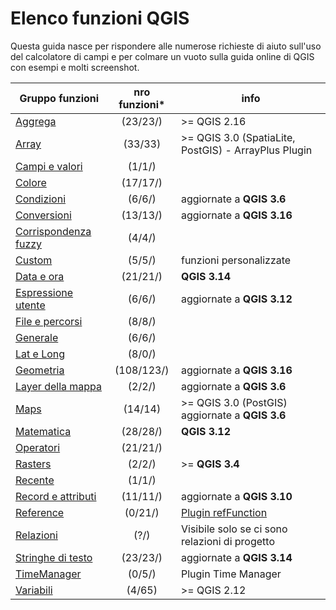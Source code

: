 # Elenco funzioni QGIS 

Questa guida nasce per rispondere alle numerose richieste di aiuto sull'uso del calcolatore di campi e per colmare un vuoto sulla guida online di QGIS con esempi e molti screenshot.

Gruppo funzioni|nro funzioni*|info
---------------|:----------:|----
[Aggrega](./aggregates/aggregates.md) |(23/23/)| >= QGIS 2.16 
[Array](./arrays/arrays.md)| (33/33) |>= QGIS 3.0 (SpatiaLite, PostGIS) - ArrayPlus Plugin
[Campi e valori](./campi_e_valori/campi.md)| (1/1/)|
[Colore](./colore/colore.md)| (17/17/)|
[Condizioni](./condizioni/condizioni.md)| (6/6/)|aggiornate a **QGIS 3.6**
[Conversioni](./conversioni/conversioni.md)| (13/13/)|aggiornate a **QGIS 3.16**
[Corrispondenza fuzzy](./corrispondenza_fuzzy/corrispondenza_fuzzy.md)| (4/4/)|
[Custom](./custom/custom.md)| (5/5/)| funzioni personalizzate
[Data e ora](./data_ora/data_ora.md) |(21/21/)|**QGIS 3.14**
[Espressione utente](./espressione_utente/espressione_utente.md)| (6/6/)|aggiornate a **QGIS 3.12**
[File e percorsi](./file_e_percorsi/file_e_percorsi.md)| (8/8/)|
[Generale](./generale/generale.md)| (6/6/)|
[Lat e Long](./lat_long_tools/lat_long_tools.md)| (8/0/)|
[Geometria](./geometria/geometria.md) |(108/123/)| aggiornate a **QGIS 3.16**
[Layer della mappa](./layer_della_mappa/layer.md)| (2/2/)| aggiornate a **QGIS 3.6**
[Maps](./maps/maps.md)| (14/14) |>= QGIS 3.0 (PostGIS) aggiornate a **QGIS 3.6**
[Matematica](./matematica/matematica.md)| (28/28/)|**QGIS 3.12**
[Operatori](./operatori/operatori.md)| (21/21/)|
[Rasters](./rasters/rasters.md)|(2/2/)|>= **QGIS 3.4** 
[Recente](./recente/recente.md) |(1/1/)|
[Record e attributi](./record_e_attributi/record_e_attributi.md)| (11/11/)|aggiornate a **QGIS 3.10**
[Reference](./reference/reference.md)| (0/21/)| [Plugin refFunction](https://plugins.qgis.org/plugins/refFunctions/)
[Relazioni](./relazioni/relazioni.md)| (?/)| Visibile solo se ci sono relazioni di progetto
[Stringhe di testo](./stringhe_di_testo/stringhe_di_testo.md)| (23/23/)|aggiornate a **QGIS 3.14**
[TimeManager](./timemanager/timemanager.md)| (0/5/)| Plugin Time Manager
[Variabili](./variabili/variabili.md) |(4/65) |>= QGIS 2.12